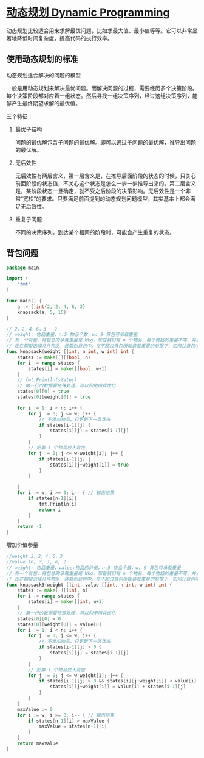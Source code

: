 # [动态规划 Dynamic Programming](https://time.geekbang.org/column/article/72414)

动态规划比较适合用来求解最优问题，比如求最大值、最小值等等。它可以非常显著地降低时间复杂度，提高代码的执行效率。

## 使用动态规划的标准

动态规划适合解决的问题的模型

一般是用动态规划来解决最优问题。而解决问题的过程，需要经历多个决策阶段。每个决策阶段都对应着一组状态。然后寻找一组决策序列，经过这组决策序列，能够产生最终期望求解的最优值。

三个特征：

1. 最优子结构

    问题的最优解包含子问题的最优解。即可以通过子问题的最优解，推导出问题的最优解。

2. 无后效性

   无后效性有两层含义，第一层含义是，在推导后面阶段的状态的时候，只关心前面阶段的状态值，不关心这个状态是怎么一步一步推导出来的。第二层含义是，某阶段状态一旦确定，就不受之后阶段的决策影响。无后效性是一个非常“宽松”的要求。只要满足前面提到的动态规划问题模型，其实基本上都会满足无后效性。

3. 重复子问题

   不同的决策序列，到达某个相同的阶段时，可能会产生重复的状态。

## 背包问题

```go
package main

import (
	"fmt"
)

func main() {
	a := []int{2, 2, 4, 6, 3}
	knapsack(a, 5, 15)
}

// 2，2，4，6，3   9
// weight: 物品重量，n:5 物品个数，w: 9 背包可承载重量
// 有一个背包，背包总的承载重量是 Wkg。现在我们有 n 个物品，每个物品的重量不等，并且不可分割。
// 现在期望选择几件物品，装载到背包中。在不超过背包所能装载重量的前提下，如何让背包中物品的总重量最大？
func knapsack(weight []int, n int, w int) int {
	states := make([][]bool, n)
	for i := range states {
		states[i] = make([]bool, w+1)
	}
	// fmt.Println(states)
	// 第一行的数据要特殊处理，可以利用哨兵优化
	states[0][0] = true
	states[0][weight[0]] = true

	for i := 1; i < n; i++ {
		for j := 0; j <= w; j++ {
			// 不添加物品，只更新下一层状态
			if states[i-1][j] {
				states[i][j] = states[i-1][j]
			}
		}
		// 把第 i 个物品放入背包
		for j := 0; j <= w-weight[i]; j++ {
			if states[i-1][j] {
				states[i][j+weight[i]] = true
			}
		}

	}
	for i := w; i >= 0; i-- { // 输出结果
		if states[n-1][i]{
			fmt.Println(i)
			return i
		}
	}
	return -1
}
```

增加价值参量

```go
//weight 2，2，4，6，3
//value 10, 3, 1, 6, 2
// weight: 物品重量，value:物品的价值，n:5 物品个数，w: 9 背包可承载重量
// 有一个背包，背包总的承载重量是 Wkg。现在我们有 n 个物品，每个物品的重量不等，并且不可分割。
// 现在期望选择几件物品，装载到背包中。在不超过背包所能装载重量的前提下，如何让背包中物品的总价值最大？
func knapsack3(weight []int, value []int, n int, w int) int {
	states := make([][]int, n)
	for i := range states {
		states[i] = make([]int, w+1)
	}
	// 第一行的数据要特殊处理，可以利用哨兵优化
	states[0][0] = 0
	states[0][weight[0]] = value[0]
	for i := 1; i < n; i++ {
		for j := 0; j <= w; j++ {
			// 不添加物品，只更新下一层状态
			if states[i-1][j] > 0 {
				states[i][j] = states[i-1][j]
			}
		}
		// 把第 i 个物品放入背包
		for j := 0; j <= w-weight[i]; j++ {
			if states[i-1][j] > 0 && states[i][j+weight[i]] < value[i]+states[i-1][j] {
				states[i][j+weight[i]] = value[i] + states[i-1][j]
			}
		}
	}
	maxValue := 0
	for i := w; i >= 0; i-- { // 输出结果
		if states[n-1][i] > maxValue {
			maxValue = states[n-1][i]
		}
	}
	return maxValue
}
```
